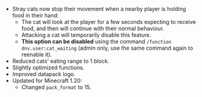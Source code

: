 
- Stray cats now stop their movement when a nearby player is holding food in their hand: 
  - The cat will look at the player for a few seconds expecting to receive food, and then will continue with their normal behaviour.
  - Attacking a cat will temporarily disable this feature.
  - **This option can be disabled** using the command `/function dnv.user:cat_waiting` (admin only, use the same command again to reenable it).
- Reduced cats' eating range to 1 block.
- Slightly optimized functions.
- Improved datapack logo.
- Updated for Minecraft 1.20:
  - Changed `pack_format` to 15.
